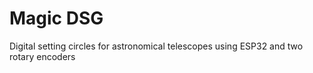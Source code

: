# Magic DSG

Digital setting circles for astronomical telescopes using ESP32 and two rotary encoders


